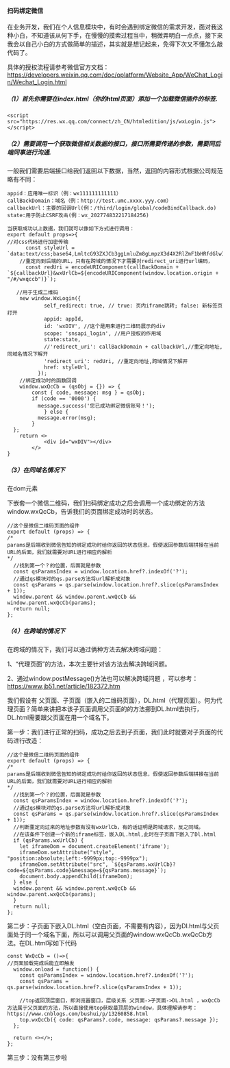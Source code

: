 

#### 扫码绑定微信

在业务开发，我们在个人信息模块中，有时会遇到绑定微信的需求开发，面对我这种小白，不知道该从何下手，在慢慢的摸索过程当中，稍微弄明白一点点，接下来我会以自己小白的方式做简单的描述，其实就是想记起来，免得下次又不懂怎么敲代码了。

具体的授权流程请参考微信官方文档：https://developers.weixin.qq.com/doc/oplatform/Website_App/WeChat_Login/Wechat_Login.html

##### （1）首先你需要在index.html（你的html页面）添加一个加载微信插件的<script></script>标签.

```
<script src="https://res.wx.qq.com/connect/zh_CN/htmledition/js/wxLogin.js"></script>
```

##### （2）需要调用一个获取微信相关数据的接口，接口所需要传递的参数，需要同后端同事进行沟通.

一般我们需要后端接口给我们返回以下数据，当然，返回的内容形式根据公司规范略有不同：

```
appid：应用唯一标识（例：wx111111111111）
callBackDomain：域名（例：http://test.umc.xxxx.yyy.com）
callbackUrl：主要的回调Url(例：/third/login/global/codeBindCallback.do)
state:用于防止CSRF攻击(例：wx_202774832217184256)
```

```
当获取成功以上数据，我们就可以像如下方式进行调用：
export default props=>{
//对css代码进行加密传输
	  const styleUrl = `data:text/css;base64,LmltcG93ZXJCb3ggLmluZm8gLmpzX3d4X2RlZmF1bHRfdGlwIHA6bnRoLWNoaWxkKDIpe2Rpc3BsYXk6bm9uZX0=`;
	//重定向到后端的URL，只有在跨域的情况下才需要对redirect_uri进行url编码，
      const redUri = encodeURIComponent(callBackDomain + `${callbackUrl}&wxUrlCb=${encodeURIComponent(window.location.origin + "/#/wxqccb")}`);

   //用于生成二维码
    new window.WxLogin({
            self_redirect: true, // true: 页内iframe跳转; false: 新标签页打开 
            appid: appId,
            id: 'wxDIV', //这个是用来进行二维码展示的div
            scope: 'snsapi_login', //用户授权的作用域
            state:state,
            //'redirect_uri': callBackDomain + callbackUrl,//重定向地址,同域名情况下解开
            'redirect_uri': redUri, //重定向地址,跨域情况下解开
            href: styleUrl,
          });
    //绑定成功时的函数回调
    window.wxQcCb = (qsObj = {}) => {
        const { code, message: msg } = qsObj;
        if (code == '0000') {
          message.success('您已成功绑定微信账号！');      
            } else {
          message.error(msg);
    	}
  };
    return <>
			<div id="wxDIV"></div>
		</>
}      
```

##### （3）在同域名情况下

在dom元素 <div id="wxDIV"></div>下嵌套一个微信二维码，我们扫码绑定成功之后会调用一个成功绑定的方法window.wxQcCb，告诉我们的页面绑定成功时的状态。

```
//这个是微信二维码页面的组件
export default (props) => {
/*
params是后端收到微信告知的绑定成功时给你返回的状态信息，假使返回参数后端拼接在当前URL的后面，我们就需要对URL进行相应的解析
*/
  //找到第一个？的位置，后面就是参数
  const qsParamsIndex = window.location.href?.indexOf('?');
  //通过qs模块对的qs.parse方法将url解析成对象
  const qsParams = qs.parse(window.location.href?.slice(qsParamsIndex + 1));
  window.parent && window.parent.wxQcCb && window.parent.wxQcCb(params);
  return null;
};
```

##### （4）在跨域的情况下

在跨域的情况下，我们可以通过俩种方法去解决跨域问题：

1、“代理页面”的方法，本次主要针对该方法去解决跨域问题。

2、通过window.postMessage()方法也可以解决跨域问题 ，可以参考：https://www.jb51.net/article/182372.htm

我们假设有 父页面、子页面（嵌入的二维码页面），DL.html（代理页面）。何为代理页面？简单来讲把本该子页面调用父页面的的方法挪到DL.html去执行，DL.html需要跟父页面在用一个域名下。

第一步：我们进行正常的扫码，成功之后去到子页面，我们此时就要对子页面的代码进行改造：

```
//这个是微信二维码页面的组件
export default (props) => {
/*
params是后端收到微信告知的绑定成功时给你返回的状态信息，假使返回参数后端拼接在当前URL的后面，我们就需要对URL进行相应的解析
*/
  //找到第一个？的位置，后面就是参数
  const qsParamsIndex = window.location.href?.indexOf('?');
  //通过qs模块对的qs.parse方法将url解析成对象
  const qsParams = qs.parse(window.location.href?.slice(qsParamsIndex + 1));
  //判断重定向过来的地址参数有没有wxUrlCb，有的话证明是跨域请求，反之同域。
  //在该条件下创建一个新的iframe标签，嵌入DL.html,此时在子页面下嵌入了Dl.html
  if (qsParams.wxUrlCb) {
    let iframeDom = document.createElement('iframe');
    iframeDom.setAttribute("style", "position:absolute;left:-9999px;top:-9999px");
    iframeDom.setAttribute("src", `${qsParams.wxUrlCb}?code=${qsParams.code}&message=${qsParams.message}`);
    document.body.appendChild(iframeDom);
  } else {
  window.parent && window.parent.wxQcCb && window.parent.wxQcCb(params);
  }
  return null;
};
```

第二步：子页面下嵌入DL.html（空白页面，不需要有内容），因为Dl.html与父页面处于同一个域名下面，所以可以调用父页面的window.wxQcCb.wxQcCb方法。在DL.html写如下代码

```
const WxQcCb = ()=>{
//页面加载完成后能立即触发
  window.onload = function() {
    const qsParamsIndex = window.location.href?.indexOf('?');
    const qsParams = qs.parse(window.location.href?.slice(qsParamsIndex + 1));
    
    //top返回顶层窗口，即浏览器窗口，层级关系 父页面->子页面->DL.html ，wxQcCb方法属于父页面的方法，所以直接使用top获取最顶层的window，具体理解请参考：https://www.cnblogs.com/bushui/p/13260858.html
    top.wxQcCb({ code: qsParams?.code, message: qsParams?.message });
  };

  return <></>;
};
```

第三步：没有第三步啦

